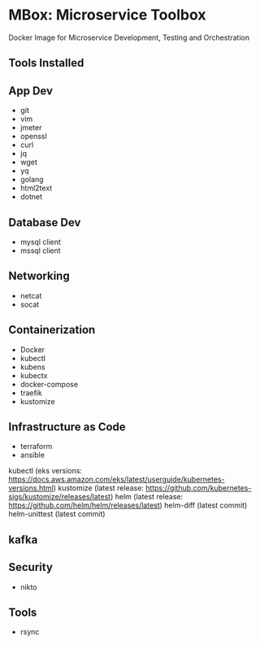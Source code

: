 # MBox: Microservice Toolbox
Docker Image for Microservice Development, Testing and Orchestration

## Tools Installed

## App Dev
* git
* vim
* jmeter
* openssl
* curl
* jq
* wget
* yq
* golang
* html2text
* dotnet

## Database Dev
* mysql client
* mssql client

## Networking
* netcat
* socat

## Containerization
* Docker
* kubectl
* kubens
* kubectx
* docker-compose
* traefik
* kustomize

## Infrastructure as Code
* terraform
* ansible

kubectl (eks versions: https://docs.aws.amazon.com/eks/latest/userguide/kubernetes-versions.html)
kustomize (latest release: https://github.com/kubernetes-sigs/kustomize/releases/latest)
helm (latest release: https://github.com/helm/helm/releases/latest)
helm-diff (latest commit)
helm-unittest (latest commit)

## kafka

## Security
* nikto

## Tools
* rsync